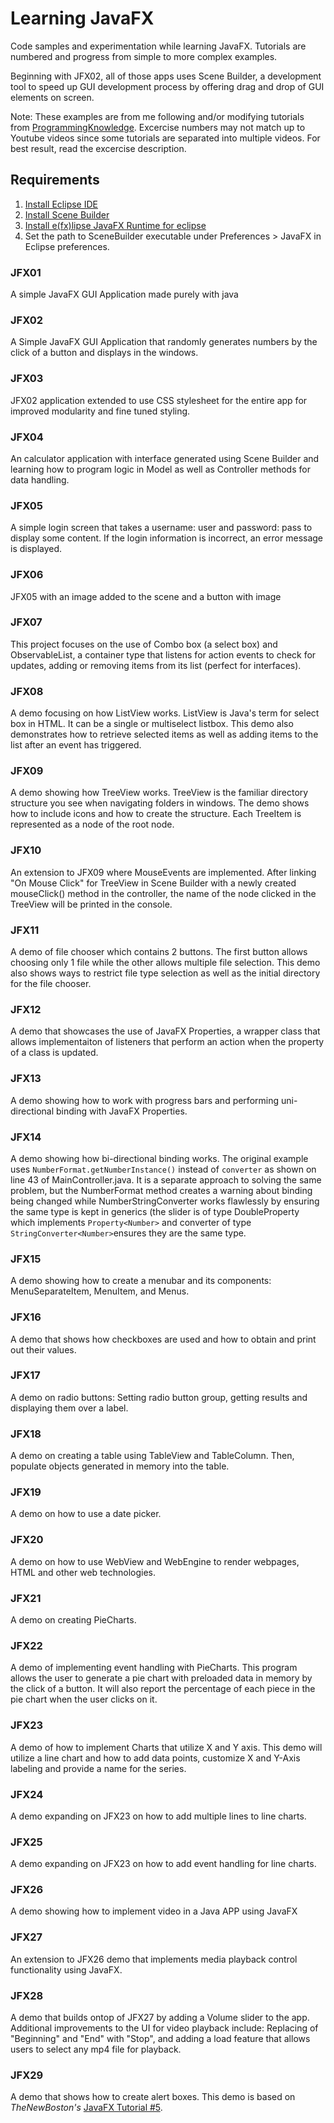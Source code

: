 # Learning JavaFX
Code samples and experimentation while learning JavaFX. Tutorials are numbered and progress from simple to more complex examples.

Beginning with JFX02, all of those apps uses Scene Builder, a development tool to speed up GUI development process by offering drag and drop of GUI elements on screen.

Note: These examples are from me following and/or modifying tutorials from [ProgrammingKnowledge](https://www.youtube.com/playlist?list=PLS1QulWo1RIaUGP446_pWLgTZPiFizEMq "JavaFX Tutorial Playlist by ProgrammingKnowledge"). Excercise numbers may not match up to Youtube videos since some tutorials are separated into multiple videos. For best result, read the excercise description.

## Requirements
1. [Install Eclipse IDE](http://www.eclipse.org/downloads/)
2. [Install Scene Builder](http://gluonhq.com/products/scene-builder/)
3. [Install e(fx)lipse JavaFX Runtime for eclipse](http://www.eclipse.org/efxclipse/install.html#for-the-lazy)
4. Set the path to SceneBuilder executable under Preferences > JavaFX in Eclipse preferences.

### JFX01
A simple JavaFX GUI Application made purely with java

### JFX02
A Simple JavaFX GUI Application that randomly generates numbers by the click of a button and displays in the windows. 

### JFX03
JFX02 application extended to use CSS stylesheet for the entire app for improved modularity and fine tuned styling.

### JFX04
An calculator application with interface generated using Scene Builder and learning how to program logic in Model as well as Controller methods for data handling.

### JFX05
A simple login screen that takes a username: user and password: pass to display some content. If the login information is incorrect, an error message is displayed.

### JFX06
JFX05 with an image added to the scene and a button with image

### JFX07
This project focuses on the use of Combo box (a select box) and ObservableList, a container type that listens for action events to check for updates, adding or removing items from its list (perfect for interfaces).

### JFX08
A demo focusing on how ListView works. ListView is Java's term for select box in HTML. It can be a single or multiselect listbox. This demo also demonstrates how to retrieve selected items as well as adding items to the list after an event has triggered.

### JFX09
A demo showing how TreeView works. TreeView is the familiar directory structure you see when navigating folders in windows. The demo shows how to include icons and how to create the structure. Each TreeItem is represented as a node of the root node.

### JFX10
An extension to JFX09 where MouseEvents are implemented. After linking "On Mouse Click" for TreeView in Scene Builder with a newly created mouseClick() method in the controller, the name of the node clicked in the TreeView will be printed in the console.

### JFX11
A demo of file chooser which contains 2 buttons. The first button allows choosing only 1 file while the other allows multiple file selection. This demo also shows ways to restrict file type selection as well as the initial directory for the file chooser.

### JFX12
A demo that showcases the use of JavaFX Properties, a wrapper class that allows implementaiton of listeners that perform an action when the property of a class is updated.

### JFX13
A demo showing how to work with progress bars and performing uni-directional binding with JavaFX Properties.

### JFX14
A demo showing how bi-directional binding works. The original example uses `NumberFormat.getNumberInstance()` instead of `converter` as shown on line 43 of MainController.java. It is a separate approach to solving the same problem, but the NumberFormat method creates a warning about binding being changed while NumberStringConverter works flawlessly by ensuring the same type is kept in generics (the slider is of type DoubleProperty which implements `Property<Number>` and converter of type `StringConverter<Number>`ensures they are the same type.

### JFX15
A demo showing how to create a menubar and its components: MenuSeparateItem, MenuItem, and Menus.

### JFX16
A demo that shows how checkboxes are used and how to obtain and print out their values.

### JFX17
A demo on radio buttons: Setting radio button group, getting results and displaying them over a label.

### JFX18
A demo on creating a table using TableView and TableColumn. Then, populate objects generated in memory into the table.

### JFX19
A demo on how to use a date picker.

### JFX20
A demo on how to use WebView and WebEngine to render webpages, HTML and other web technologies.

### JFX21
A demo on creating PieCharts.

### JFX22
A demo of implementing event handling with PieCharts. This program allows the user to generate a pie chart with preloaded data in memory by the click of a button. It will also report the percentage of each piece in the pie chart when the user clicks on it.

### JFX23
A demo of how to implement Charts that utilize X and Y axis. This demo will utilize a line chart and how to add data points, customize X and Y-Axis labeling and provide a name for the series.

### JFX24
A demo expanding on JFX23 on how to add multiple lines to line charts.

### JFX25
A demo expanding on JFX23 on how to add event handling for line charts.

### JFX26
A demo showing how to implement video in a Java APP using JavaFX

### JFX27
An extension to JFX26 demo that implements media playback control functionality using JavaFX.

### JFX28
A demo that builds ontop of JFX27 by adding a Volume slider to the app. Additional improvements to the UI for video playback include: Replacing of "Beginning" and "End" with "Stop", and adding a load feature that allows users to select any mp4 file for playback.

### JFX29
A demo that shows how to create alert boxes. This demo is based on *TheNewBoston's* [JavaFX Tutorial #5](https://www.youtube.com/watch?v=SpL3EToqaXA).
